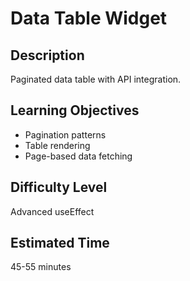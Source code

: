 # Data Table Widget

## Description

Paginated data table with API integration.

## Learning Objectives

- Pagination patterns
- Table rendering
- Page-based data fetching

## Difficulty Level

Advanced useEffect

## Estimated Time

45-55 minutes
